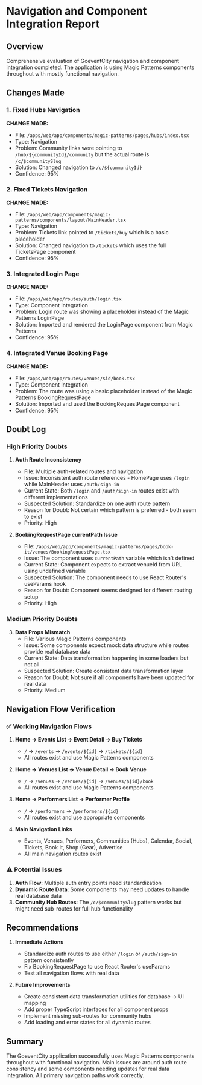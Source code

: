 # Navigation and Component Integration Report

## Overview
Comprehensive evaluation of GoeventCity navigation and component integration completed. The application is using Magic Patterns components throughout with mostly functional navigation.

## Changes Made

### 1. Fixed Hubs Navigation
**CHANGE MADE:**
- File: `/apps/web/app/components/magic-patterns/pages/hubs/index.tsx`
- Type: Navigation
- Problem: Community links were pointing to `/hub/${communityId}/community` but the actual route is `/c/$communitySlug`
- Solution: Changed navigation to `/c/${communityId}`
- Confidence: 95%

### 2. Fixed Tickets Navigation
**CHANGE MADE:**
- File: `/apps/web/app/components/magic-patterns/components/layout/MainHeader.tsx`
- Type: Navigation
- Problem: Tickets link pointed to `/tickets/buy` which is a basic placeholder
- Solution: Changed navigation to `/tickets` which uses the full TicketsPage component
- Confidence: 95%

### 3. Integrated Login Page
**CHANGE MADE:**
- File: `/apps/web/app/routes/auth/login.tsx`
- Type: Component Integration
- Problem: Login route was showing a placeholder instead of the Magic Patterns LoginPage
- Solution: Imported and rendered the LoginPage component from Magic Patterns
- Confidence: 95%

### 4. Integrated Venue Booking Page
**CHANGE MADE:**
- File: `/apps/web/app/routes/venues/$id/book.tsx`
- Type: Component Integration
- Problem: The route was using a basic placeholder instead of the Magic Patterns BookingRequestPage
- Solution: Imported and used the BookingRequestPage component
- Confidence: 95%

## Doubt Log

### High Priority Doubts

1. **Auth Route Inconsistency**
   - File: Multiple auth-related routes and navigation
   - Issue: Inconsistent auth route references - HomePage uses `/login` while MainHeader uses `/auth/sign-in`
   - Current State: Both `/login` and `/auth/sign-in` routes exist with different implementations
   - Suspected Solution: Standardize on one auth route pattern
   - Reason for Doubt: Not certain which pattern is preferred - both seem to exist
   - Priority: High

2. **BookingRequestPage currentPath Issue**
   - File: `/apps/web/app/components/magic-patterns/pages/book-it/venues/BookingRequestPage.tsx`
   - Issue: The component uses `currentPath` variable which isn't defined
   - Current State: Component expects to extract venueId from URL using undefined variable
   - Suspected Solution: The component needs to use React Router's useParams hook
   - Reason for Doubt: Component seems designed for different routing setup
   - Priority: High

### Medium Priority Doubts

3. **Data Props Mismatch**
   - File: Various Magic Patterns components
   - Issue: Some components expect mock data structure while routes provide real database data
   - Current State: Data transformation happening in some loaders but not all
   - Suspected Solution: Create consistent data transformation layer
   - Reason for Doubt: Not sure if all components have been updated for real data
   - Priority: Medium

## Navigation Flow Verification

### ✅ Working Navigation Flows
1. **Home → Events List → Event Detail → Buy Tickets**
   - `/` → `/events` → `/events/${id}` → `/tickets/${id}`
   - All routes exist and use Magic Patterns components

2. **Home → Venues List → Venue Detail → Book Venue**
   - `/` → `/venues` → `/venues/${id}` → `/venues/${id}/book`
   - All routes exist and use Magic Patterns components

3. **Home → Performers List → Performer Profile**
   - `/` → `/performers` → `/performers/${id}`
   - All routes exist and use appropriate components

4. **Main Navigation Links**
   - Events, Venues, Performers, Communities (Hubs), Calendar, Social, Tickets, Book It, Shop (Gear), Advertise
   - All main navigation routes exist

### ⚠️ Potential Issues
1. **Auth Flow**: Multiple auth entry points need standardization
2. **Dynamic Route Data**: Some components may need updates to handle real database data
3. **Community Hub Routes**: The `/c/$communitySlug` pattern works but might need sub-routes for full hub functionality

## Recommendations

1. **Immediate Actions**
   - Standardize auth routes to use either `/login` or `/auth/sign-in` pattern consistently
   - Fix BookingRequestPage to use React Router's useParams
   - Test all navigation flows with real data

2. **Future Improvements**
   - Create consistent data transformation utilities for database → UI mapping
   - Add proper TypeScript interfaces for all component props
   - Implement missing sub-routes for community hubs
   - Add loading and error states for all dynamic routes

## Summary
The GoeventCity application successfully uses Magic Patterns components throughout with functional navigation. Main issues are around auth route consistency and some components needing updates for real data integration. All primary navigation paths work correctly.